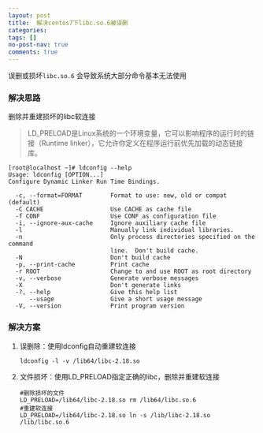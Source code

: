 ```yaml
---
layout: post
title:  解决centos7下libc.so.6被误删
categories: 
tags: []
no-post-nav: true
comments: true
---
```


误删或损坏`libc.so.6` 会导致系统大部分命令基本无法使用

### 解决思路

删除并重建损坏的libc软连接

> LD_PRELOAD是Linux系统的一个环境变量，它可以影响程序的运行时的链接（Runtime linker），它允许你定义在程序运行前优先加载的动态链接库。

```shell
[root@localhost ~]# ldconfig --help
Usage: ldconfig [OPTION...]
Configure Dynamic Linker Run Time Bindings.

  -c, --format=FORMAT        Format to use: new, old or compat (default)
  -C CACHE                   Use CACHE as cache file
  -f CONF                    Use CONF as configuration file
  -i, --ignore-aux-cache     Ignore auxiliary cache file
  -l                         Manually link individual libraries.
  -n                         Only process directories specified on the command
                             line.  Don't build cache.
  -N                         Don't build cache
  -p, --print-cache          Print cache
  -r ROOT                    Change to and use ROOT as root directory
  -v, --verbose              Generate verbose messages
  -X                         Don't generate links
  -?, --help                 Give this help list
      --usage                Give a short usage message
  -V, --version              Print program version

```



### 解决方案

1. 误删除：使用ldconfig自动重建软连接

   ```shell
   ldconfig -l -v /lib64/libc-2.18.so
   ```

2. 文件损坏：使用LD_PRELOAD指定正确的libc，删除并重建软连接

   ```shell
   #删除损坏的文件
   LD_PRELOAD=/lib64/libc-2.18.so rm /lib64/libc.so.6
   #重建软连接
   LD_PRELOAD=/lib64/libc-2.18.so ln -s /lib/libc-2.18.so /lib/libc.so.6
   ```

   

